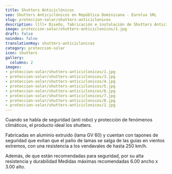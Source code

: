 ```yaml
---
title: Shutters Anticiclónicos
seo: Shutters Anticiclónicos en República Dominicana - Eurolux SRL
slug: proteccion-solar/shutters-anticiclonicos
description: llll➤ Diseño, fabricación e instalación de Shutters Anticiclónicos ✅ y todo tipo de envolvente y fachada ligera para su proyecto.
image: proteccion-solar/shutters-anticiclonicos/1.jpg
draft: false
noindex: false
translationKey: shutters-anticiclonicos
category: proteccion-solar
icon: shutters
gallery:
  columns: 2
images:
- proteccion-solar/shutters-anticiclonicos/1.jpg
- proteccion-solar/shutters-anticiclonicos/3.jpg
- proteccion-solar/shutters-anticiclonicos/4.jpg
- proteccion-solar/shutters-anticiclonicos/5.jpg
- proteccion-solar/shutters-anticiclonicos/6.jpg
- proteccion-solar/shutters-anticiclonicos/7.jpg
- proteccion-solar/shutters-anticiclonicos/8.jpg
- proteccion-solar/shutters-anticiclonicos/2.jpg
---
```

Cuando se habla de seguridad (anti robo) y protección de fenómenos climáticos, el producto ideal los shutters.

Fabricadas en aluminio extruido (lama GV 60) y cuentan con tapones de seguridad que evitan que el paño de lamas se salga de las guías en vientos extremos, con una resistencia a los vendavales de hasta 250 km/h.

Además, de que están recomendadas para seguridad, por su alta resistencia y durabilidad Medidas máximas recomendadas 6.00 ancho x 3.00 alto.
